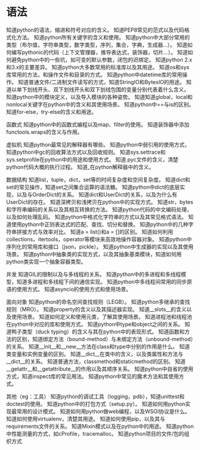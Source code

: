# 语法
知道python的语法，缩进和符号对应的含义。
知道PEP8常见的范式以及代码格式化方法。
知道python所有关键字的含义和使用。
知道python中大部分常用的类型（布尔值，字符串类型，数字类型，序列，集合，字典，生成器...）。
知道如何编写pythonic的代码（上下文管理器，推导表达式，装饰器，切片…）。
知道如何避免python中的一些坑，如可变的默认参数，闭包的迟绑定。
知道python 2.x和3.x的主要差异。
知道python大多数常用的标准库以及其用途。
知道os和sys库常用的方法，和操作文件和目录的方式。
知道python中datetime库的常用操作。
知道普通文件/二进制文件读写的方式，知道StringIO和BytesIO的用途。
知道以单下划线开头、双下划线开头和双下划线包围的变量分别代表着什么含义。
知道python中的模块定义，以及导入模块的各种姿势。
知道知道global，local和nonlocal关键字在python中的含义和其使用场景。
知道python中==与is的区别。
知道for-else，try-else的含义和用途。

函数式
知道python中的函数式编程以及map、filter的使用。
知道装饰器中添加functools.wraps的含义与作用。

虚拟机
知道python最常见的解释器有哪些。
知道python中弱引用的使用方式，知道python中gc的回收算法方式以及回收规则。
知道sys.settrace和sys.setprofile在python中的用途和使用方式。
知道.pyc文件的含义，清楚python代码大概的执行过程。
知道_在python解释器中的含义。

数据结构
知道list，tuple，dict，set等的时间复杂度和空间复杂度。
知道dict和set的常见操作，知道set之间集合运算的语法糖。
知道python中dict的底层实现，以及与OrderDict的关系。
知道dict和UserDict的关系，以及为什么有UserDict的存在。
知道深拷贝和浅拷贝在python中的实现方式。
知道str，bytes和字符串编码的关系以及其相互转换的方法。
知道python代码的中文编码处理，以及如何处理乱码。
知道python中格式化字符串的方式以及其常见格式语法。
知道使用python中正则表达式的匹配、查找、切分和替换。
知道python中的几种字符串拼接方式与效率对比。
知道a = list()和a = []的区别。
知道如何利用collections，itertools，operator等模块来高效地操作容器对象。
知道python中序列化的常用库和接口（json，pickle）。
知道python中生成器的实现以及其使用场景。
知道python中抽象类的实现方式，以及其抽象基类模块，知道如何用python类实现一个抽象容器类型。

并发
知道GIL的限制以及与多线程的关系。
知道python中的多进程和多线程模型，知道多进程和多线程下间的通信实现。
知道python中多线程间常用的同步原语的使用方式。
知道asyncio的使用方式和使用场景。

面向对象
知道python的命名空间查找规则（LEGB）。
知道python多继承的查找规则（MRO）。
知道property的含义以及其描述器实现。
知道__slots__的含义以及使用场景。
知道如何定义和使用元类，了解其使用场景。
知道进程池和线程池在python中对应的库和使用方式。
知道python中type和object之间的关系。
知道鸭子类型（duck typing）的含义与其在python中的表现形式。
知道函数和方法的区别，知道绑定方法（bound-method）与未绑定方法（unbound-method）的关系。
知道__init__和__new__方法在class和type中分别的作用是什么。
知道类变量和实例变量的区别。
知道__dict__在类中的含义，以及类属性和方法与__dict__的关系。
知道普通方法，classmethod和staticmethod的区别。
知道__getattr__和__getattribute__的作用以及其顺序关系。
知道python中自省的使用方式，知道inspect库的常见用法。
知道python中常见的魔术方法和其使用方式。

其他（eg：工具）
知道python的调试工具（logging，pdb），知道unittest和doctest的使用。
知道python中的打包方式（setup.py）。
知道如何用python实现最常用的设计模式。
知道如何用python做web编程，以及WSGI协议是什么。
知道如何使用virtualenv，清楚其用途。
知道如何使用pip，以及其与requirements文件的关系。
知道Mixin模式以及在python中的用途。
知道python中性能测量的方式，如cProfile，tracemalloc。
知道python项目的文件/包的组织方式
